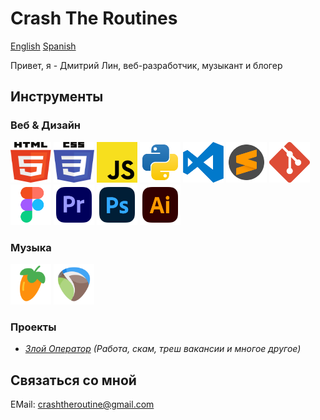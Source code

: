 # Crash The Routines

[English](README.md) [Spanish](README_ES.md)

Привет, я - Дмитрий Лин, веб-разработчик, музыкант и блогер

## Инструменты

### Веб & Дизайн

<img src="./svg/html5.svg" width="65" height="65"> <img src="./svg/css3.svg" width="65" height="65"> <img src="./svg/JS.svg" width="65" height="65"> <img src="./svg/python.svg" width="65" height="65">
<img src="./svg/visual-studio-code-logo-svgrepo-com.svg" width="65" height="65"> <img src="./svg/sublime-text-svgrepo-com.svg" width="65" height="65"> <img src="./svg/git-icon-logo-svgrepo-com.svg" width="65" height="65">
<img src="./svg/figma-svgrepo-com.svg" width="65" height="65"> <img src="./svg/adobe-premiere-svgrepo-com.svg" width="65" height="65"> <img src="./svg/adobe-photoshop-svgrepo-com.svg" width="65" height="65"> <img src="./svg/adobe-illustrator-svgrepo-com.svg" width="65" height="65">

<!-- <img src="./svg/React.svg" width="65" height="65"> <img src="./svg/typescript-logo-svgrepo-com.svg" width="65" height="65"> -->

### Музыка

<img src="./svg/flstudio.svg" width="65" height="65"> <img src="./svg/reaper.svg" width="65" height="65">

### Проекты

- _[Злой Оператор](https://www.youtube.com/@ZloiOperator) (Работа, скам, треш вакансии и многое другое)_

## Связаться со мной

EMail: crashtheroutine@gmail.com
